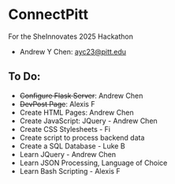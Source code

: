 # ConnectPitt
For the SheInnovates 2025 Hackathon
- Andrew Y Chen: ayc23@pitt.edu

## To Do:
- ~~Configure Flask Server~~: Andrew Chen
- ~~DevPost Page~~: Alexis F
- Create HTML Pages: Andrew Chen
- Create JavaScript: JQuery - Andrew Chen
- Create CSS Stylesheets - Fi 
- Create script to process backend data
- Create a SQL Database - Luke B
- Learn JQuery - Andrew Chen
- Learn JSON Processing, Language of Choice
- Learn Bash Scripting - Alexis F